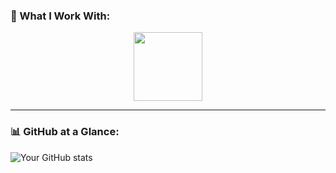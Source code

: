 ### 🔧 What I Work With:
<p align="center">
<a href="https://skillicons.dev">
    <img src="https://skillicons.dev/icons?i=c,cs,php,notion,mysql,figma,linkedin,laravel,androidstudio,bootstrap,dart,flutter,git,github,gradle,unity,html,css,js,postgres,postman,react,tailwind,vscode,&perline=10" height="110"/>
</a>
</p>

---

### 📊 GitHub at a Glance:
![Your GitHub stats](https://github-readme-stats.vercel.app/api?username=Apexionn&show_icons=true&theme=merko)
